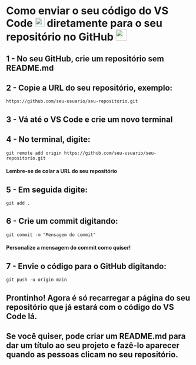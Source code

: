 # Como enviar o seu código do VS Code <img src="https://github.com/user-attachments/assets/e157c6fd-9b25-4d48-9d4b-d05c3eb50bf7" width="25"> diretamente para o seu repositório no GitHub <img src="https://github.com/user-attachments/assets/0d41e10e-198f-4a4a-a00e-edc415bd669a" width="30">

## 1 - No seu GitHub, crie um repositório sem README.md

## 2 - Copie a URL do seu repositório, exemplo:
```
https://github.com/seu-usuario/seu-repositorio.git
```
## 3 - Vá até o VS Code e crie um novo terminal

## 4 - No terminal, digite:
```
git remote add origin https://github.com/seu-usuario/seu-repositorio.git
```
#### Lembre-se de colar a URL do seu repositório

## 5 - Em seguida digite:
```
git add .
```

## 6 - Crie um commit digitando:
```
git commit -m "Mensagem do commit"
```
#### Personalize a mensagem do commit como quiser!

## 7 - Envie o código para o GitHub digitando:
```
git push -u origin main
```
## Prontinho! Agora é só recarregar a página do seu repositório que já estará com o código do VS Code lá.
## Se você quiser, pode criar um README.md para dar um título ao seu projeto e fazê-lo aparecer quando as pessoas clicam no seu repositório.
